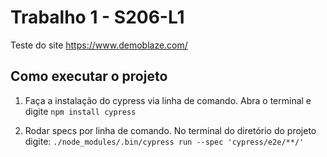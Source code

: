 # Trabalho 1 - S206-L1

Teste do site https://www.demoblaze.com/ 

## Como executar o projeto

1. Faça a instalação do cypress via linha de comando. Abra o terminal e digite
```npm install cypress```

2. Rodar specs por linha de comando. No terminal do diretório do projeto digite:
```./node_modules/.bin/cypress run --spec 'cypress/e2e/**/'```